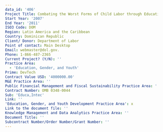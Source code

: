 ```yaml
---
data_id: '406'
Project Title: Combating the Worst Forms of Child Labor through Education II
Start Year: '2007'
End Year: '2011'
ISO3 Code: DOM
Region: Latin America and the Caribbean
Country: Dominican Republic
Client/ Donor: Department of Labor
Point of contact: Main Desktop
Email: webmaster@dol.gov.
Phone: 1-866-487-2365
Current Project? (Y/N): ''
Practice Area:
  - 'Education, Gender, and Youth'
Prime: DevTech
Contract Value USD: '4000000.00'
M&E Practice Area: ''
Public Financial Management and Fiscal Sustainability Practice Area: ''
Contract Number: OMB 0348-0044
Sub: 'Educa,Intec'
Link: ''
'Education, Gender, and Youth Development Practice Area': x
Link to the document file: ''
Knowledge Management and Data Analytics Practice Area: ''
Document Title: ''
Subcontract Number/Order Number/Grant Number: ''
---
```

